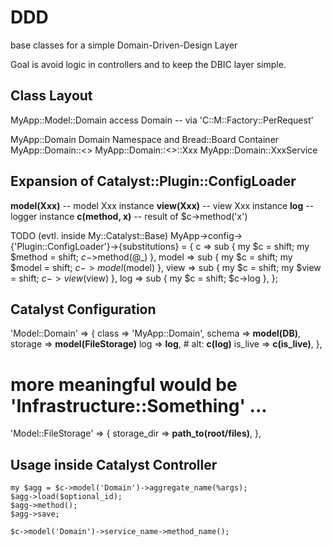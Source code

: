 # DDD #

base classes for a simple Domain-Driven-Design Layer

Goal is avoid logic in controllers and to keep the DBIC layer simple.


## Class Layout ##

MyApp::Model::Domain        access Domain -- via 'C::M::Factory::PerRequest'

MyApp::Domain               Domain Namespace and Bread::Board Container
MyApp::Domain::<<Aggregate>>
MyApp::Domain::<<Aggregate>>::Xxx
MyApp::Domain::XxxService


## Expansion of Catalyst::Plugin::ConfigLoader ##
  __model(Xxx)__    -- model Xxx instance
  __view(Xxx)__     -- view Xxx instance
  __log__           -- logger instance
  __c(method, x)__  -- result of $c->method('x')
  
  TODO (evtl. inside My::Catalyst::Base)
    MyApp->config->{'Plugin::ConfigLoader'}->{substitutions} = {
        c     => sub { my $c = shift; my $method = shift; $c->$method(@_) },
        model => sub { my $c = shift; my $model  = shift; $c->model($model) },
        view  => sub { my $c = shift; my $view   = shift; $c->view($view) },
        log   => sub { my $c = shift;                     $c->log },
    };


## Catalyst Configuration ##

'Model::Domain' => {
    class       => 'MyApp::Domain',
    schema      => __model(DB)__,
    storage     => __model(FileStorage)__
    log         => __log__,       # alt: __c(log)__
    is_live     => __c(is_live)__,
},

# more meaningful would be 'Infrastructure::Something' ...
'Model::FileStorage' => {
    storage_dir => __path_to(root/files)__,
},


## Usage inside Catalyst Controller ##

    my $agg = $c->model('Domain')->aggregate_name(%args);
    $agg->load($optional_id);
    $agg->method();
    $agg->save;
    
    $c->model('Domain')->service_name->method_name();

